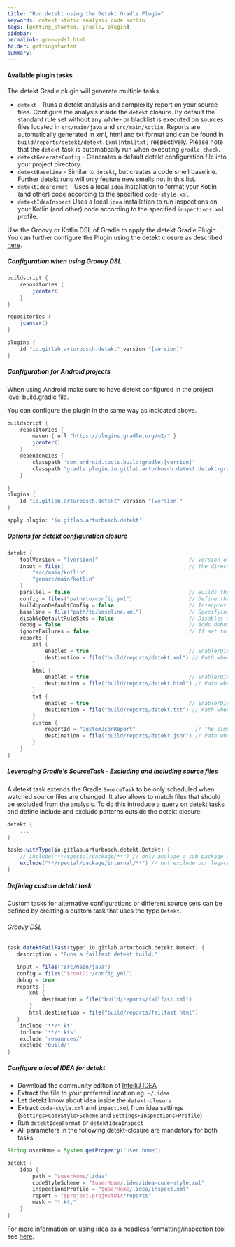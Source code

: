 ```yaml
---
title: "Run detekt using the Detekt Gradle Plugin"
keywords: detekt static analysis code kotlin
tags: [getting_started, gradle, plugin]
sidebar: 
permalink: groovydsl.html
folder: gettingstarted
summary:
---
```


#### <a name="tasks">Available plugin tasks</a>

The detekt Gradle plugin will generate multiple tasks

- `detekt` - Runs a detekt analysis and complexity report on your source files. Configure the analysis inside the 
`detekt` closure. By default the standard rule set without any white- or blacklist is executed on sources files located
 in `src/main/java` and `src/main/kotlin`. Reports are automatically generated in xml, html and txt format and can be 
 found in `build/reports/detekt/detekt.[xml|html|txt]` respectively. Please note that the `detekt` task is automatically 
 run when executing `gradle check`.
- `detektGenerateConfig` - Generates a default detekt configuration file into your project directory.
- `detektBaseline` - Similar to `detekt`, but creates a code smell baseline. Further detekt runs will only feature new smells not in this list.
- `detektIdeaFormat` - Uses a local `idea` installation to format your Kotlin (and other) code according to the specified `code-style.xml`.
- `detektIdeaInspect` Uses a local `idea` installation to run inspections on your Kotlin (and other) code according to the specified `inspections.xml` profile.

Use the Groovy or Kotlin DSL of Gradle to apply the detekt Gradle Plugin. You can further configure the Plugin
using the detekt closure as described [here](#closure).

##### <a name="gradlegroovy">Configuration when using Groovy DSL</a>
```groovy
buildscript {
    repositories {
        jcenter()
    }
}

repositories {
    jcenter()
}

plugins {
    id "io.gitlab.arturbosch.detekt" version "[version]"
}
```

##### <a name="gradleandroid">Configuration for Android projects</a>

When using Android make sure to have detekt configured in the project level build.gradle file.

You can configure the plugin in the same way as indicated above.
```groovy
buildscript {
    repositories {
        maven { url "https://plugins.gradle.org/m2/" }
        jcenter()
    }
    dependencies {
        classpath 'com.android.tools.build:gradle:[version]'
        classpath "gradle.plugin.io.gitlab.arturbosch.detekt:detekt-gradle-plugin:[version]"
    }

}
plugins {
    id "io.gitlab.arturbosch.detekt" version "[version]"
}

apply plugin: 'io.gitlab.arturbosch.detekt'
```


##### <a name="closure">Options for detekt configuration closure</a>

```groovy
detekt {
    toolVersion = "[version]"                             // Version of the Detekt CLI that will be used. When unspecified the latest detekt version found will be used. Override to stay on the same version.
    input = files(                                        // The directories where detekt looks for input files. Defaults to `files("src/main/java", "src/main/kotlin")`.
        "src/main/kotlin",
        "gensrc/main/kotlin"
    )
    parallel = false                                      // Builds the AST in parallel. Rules are always executed in parallel. Can lead to speedups in larger projects. `false` by default.
    config = files("path/to/config.yml")                  // Define the detekt configuration(s) you want to use. Defaults to the default detekt configuration.
    buildUponDefaultConfig = false                        // Interpret config files as updates to the default config. `false` by default.
    baseline = file("path/to/baseline.xml")               // Specifying a baseline file. All findings stored in this file in subsequent runs of detekt.
    disableDefaultRuleSets = false                        // Disables all default detekt rulesets and will only run detekt with custom rules defined in plugins passed in with `detektPlugins` configuration. `false` by default.
    debug = false                                         // Adds debug output during task execution. `false` by default.
    ignoreFailures = false                                // If set to `true` the build does not fail when the maxIssues count was reached. Defaults to `false`.
    reports {
        xml {
            enabled = true                                // Enable/Disable XML report (default: true)
            destination = file("build/reports/detekt.xml") // Path where XML report will be stored (default: `build/reports/detekt/detekt.xml`)
        }
        html {
            enabled = true                                // Enable/Disable HTML report (default: true)
            destination = file("build/reports/detekt.html") // Path where HTML report will be stored (default: `build/reports/detekt/detekt.html`)
        }
        txt {
            enabled = true                                // Enable/Disable TXT report (default: true)
            destination = file("build/reports/detekt.txt") // Path where TXT report will be stored (default: `build/reports/detekt/detekt.txt`)
        }
        custom {
            reportId = "CustomJsonReport"                   // The simple class name of your custom report.
            destination = file("build/reports/detekt.json") // Path where report will be stored
        }
    }
}
```

##### <a name="excluding">Leveraging Gradle's SourceTask - Excluding and including source files</a>

A detekt task extends the Gradle `SourceTask` to be only scheduled when watched source files are changed.
It also allows to match files that should be excluded from the analysis.
To do this introduce a query on detekt tasks and define include and exclude patterns outside the detekt closure:

```groovy
detekt {
    ...
}

tasks.withType(io.gitlab.arturbosch.detekt.Detekt) {
    // include("**/special/package/**") // only analyze a sub package inside src/main/kotlin
    exclude("**/special/package/internal/**") // but exclude our legacy internal package
}
```

##### <a name="customdetekttask">Defining custom detekt task</a>

Custom tasks for alternative configurations or different source sets can be defined by creating a custom task that
uses the type `Detekt`.

###### Groovy DSL
```groovy
task detektFailFast(type: io.gitlab.arturbosch.detekt.Detekt) {
   description = "Runs a failfast detekt build."

   input = files("src/main/java")
   config = files("$rootDir/config.yml")
   debug = true
   reports {
       xml {
           destination = file("build/reports/failfast.xml")
       }
       html.destination = file("build/reports/failfast.html")
   }
    include '**/*.kt'
    include '**/*.kts'
    exclude 'resources/'
    exclude 'build/'
}
```

##### <a name="idea">Configure a local IDEA for detekt</a>

- Download the community edition of [IntelliJ IDEA](https://www.jetbrains.com/idea/download/)
- Extract the file to your preferred location eg. `~/.idea`
- Let detekt know about idea inside the `detekt-closure`
- Extract `code-style.xml` and `inpect.xml` from idea settings (`Settings>CodeStyle>Scheme` and `Settings>Inspections>Profile`)
- Run `detektIdeaFormat` or `detektIdeaInspect`
- All parameters in the following detekt-closure are mandatory for both tasks

```groovy
String userHome = System.getProperty("user.home")

detekt {
    idea {
        path = "$userHome/.idea"
        codeStyleScheme = "$userHome/.idea/idea-code-style.xml"
        inspectionsProfile = "$userHome/.idea/inspect.xml"
        report = "$project.projectDir/reports"
        mask = "*.kt,"
    }
}
```

For more information on using idea as a headless formatting/inspection tool see [here](https://www.jetbrains.com/help/idea/working-with-intellij-idea-features-from-command-line.html).
